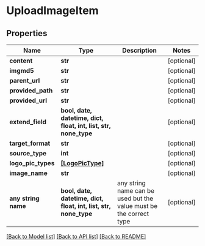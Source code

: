 # UploadImageItem


## Properties
Name | Type | Description | Notes
------------ | ------------- | ------------- | -------------
**content** | **str** |  | [optional] 
**imgmd5** | **str** |  | [optional] 
**parent_url** | **str** |  | [optional] 
**provided_path** | **str** |  | [optional] 
**provided_url** | **str** |  | [optional] 
**extend_field** | **bool, date, datetime, dict, float, int, list, str, none_type** |  | [optional] 
**target_format** | **str** |  | [optional] 
**source_type** | **int** |  | [optional] 
**logo_pic_types** | [**[LogoPicType]**](LogoPicType.md) |  | [optional] 
**image_name** | **str** |  | [optional] 
**any string name** | **bool, date, datetime, dict, float, int, list, str, none_type** | any string name can be used but the value must be the correct type | [optional]

[[Back to Model list]](../README.md#documentation-for-models) [[Back to API list]](../README.md#documentation-for-api-endpoints) [[Back to README]](../README.md)



